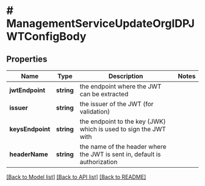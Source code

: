 # # ManagementServiceUpdateOrgIDPJWTConfigBody

## Properties

Name | Type | Description | Notes
------------ | ------------- | ------------- | -------------
**jwtEndpoint** | **string** | the endpoint where the JWT can be extracted |
**issuer** | **string** | the issuer of the JWT (for validation) |
**keysEndpoint** | **string** | the endpoint to the key (JWK) which is used to sign the JWT with |
**headerName** | **string** | the name of the header where the JWT is sent in, default is authorization |

[[Back to Model list]](../../README.md#models) [[Back to API list]](../../README.md#endpoints) [[Back to README]](../../README.md)
